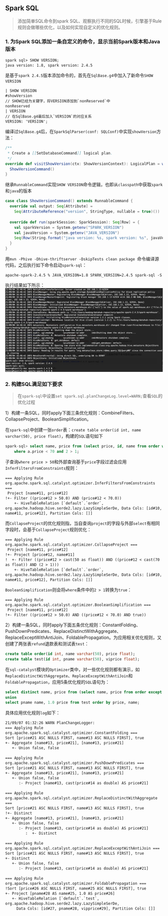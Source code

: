 ## Spark SQL
> 添加简单SQL命令到spark SQL、观察执行不同的SQL时候，引擎基于Rule规则会做哪些优化，以及如何实现自定义的优化规则。

### 1. 为Spark SQL添加一条自定义的命令，显示当前Spark版本和Java版本
```shell
spark sql> SHOW VERSION;
java version: 1.8, spark version: 2.4.5
```

是基于`spark 2.4.5`版本添加命令的，首先在`SqlBase.g4`中加入了新命令`SHOW VERSION`

```antlr
| SHOW VERSION                                                     #showVersion
// SHOW已经为关键字，将VERSION添加到`nonReserved`中
nonReserved
| VERSION
// 在SqlBase.g4最后加入`VERSION`的对应关系
VERSION: 'VERSION';
```

编译过`SqlBase.g4`后，在`SparkSqlParser(conf: SQLConf)`中实现`showVersion`方法：

```scala
/**
 * Create a [[SetDatabaseCommand]] logical plan.
 */
override def visitShowVersion(ctx: ShowVersionContext): LogicalPlan = withOrigin(ctx) {
  ShowVersionCommand()
}
```

继承`RunnableCommand`实现`SHOW VERSION`命令逻辑，也即从`classpath`中获取`spark`和`java`的版本

```scala
case class ShowVersionCommand() extends RunnableCommand {
  override val output: Seq[Attribute] =
    Seq(AttributeReference("version", StringType, nullable = true)())

  override def run(sparkSession: SparkSession): Seq[Row] = {
    val sparkVersion = System.getenv("SPARK_VERSION")
    val javaVersion = System.getenv("JAVA_VERSION")
    Seq(Row(String.format("java version: %s, spark version: %s", javaVersion, sparkVersion)))
  }
}
```

用`mvn -Phive -Dhive-thriftserver -DskipTests clean package `命令编译源代码，之后执行如下命令启动`spark-sql`：

```shell
apache-spark-2.4.5 % JAVA_VERSION=1.8 SPARK_VERSION=2.4.5 spark-sql -S
```

执行结果如下所示：
<img src="resources/spark_sql_show_version.jpg" width="870" alt="show version执行结果"/>

### 2. 构建SQL满足如下要求
> 在`spark-sql`中设置`set spark.sql.planChangeLog.level=WARN;`查看`SQL`的优化过程

1）构建一条SQL，同时apply下面三条优化规则：CombineFilters、CollapseProject、BooleanSimplification。

在`spark-sql`中创建一张`order`表：`create table order(id int, name varchar(50), price float)`，构建的`SQL`语句如下

```sql
spark-sql> select name, price from (select price, id, name from order where price > 50) a 
	where a.price < 70 and 2 > 1;
```

子查询`where price > 50`和外部查询基于`price`字段过滤会应用`InferFiltersFromConstraints`规则：

```shell
=== Applying Rule org.apache.spark.sql.catalyst.optimizer.InferFiltersFromConstraints ===
 Project [name#11, price#12]                                                                                
!+- Filter ((price#12 > 50.0) AND (price#12 < 70.0))                                                                                                        
    +- HiveTableRelation [`default`.`order`, org.apache.hadoop.hive.serde2.lazy.LazySimpleSerDe, Data Cols: [id#10, name#11, price#12], Partition Cols: []]
```

而`CollapseProject`的优化规则指，当自查询`project`的字段与外部`select`有相同字段时，会基于`CollapseProject`规则优化：

```shell
=== Applying Rule org.apache.spark.sql.catalyst.optimizer.CollapseProject ===
 Project [name#11, price#12]                                                                
!+- Project [price#12, name#11]                                                                                                                                  
!  +- Filter ((price#12 > cast(50 as float)) AND ((price#12 < cast(70 as float)) AND (2 > 1)))
    +- HiveTableRelation [`default`.`order`, org.apache.hadoop.hive.serde2.lazy.LazySimpleSerDe, Data Cols: [id#10, name#11, price#12], Partition Cols: []]
```

`BooleanSimplification`则会将`where`条件中的`2 > 1`转换为`true`：

```shell
=== Applying Rule org.apache.spark.sql.catalyst.optimizer.BooleanSimplification ===
 Project [name#11, price#12]                                                                       
!+- Filter ((price#12 > 50.0) AND ((price#12 < 70.0) AND true))
```

2）构建一条SQL，同时apply下面五条优化规则：ConstantFolding、PushDownPredicates、ReplaceDistinctWithAggregate、ReplaceExceptWithAntiJoin、FoldablePropagation。为应用相关优化规则，又创建了两张表`refund`退款表和测试表`test`：

```sql
create table order(id int, name varchar(50), price float);
create table test(id int, pname varchar(50), viprice float);
```

在`sql-catalyst`模块的`Optimizer`类中，对一些优化规则都有演示，如`ReplaceDistinctWithAggregate`、`ReplaceExceptWithAntiJoin`和`FoldablePropagation`，应用5条优化规的`SQL`语句为：

```sql
select distinct name, price from (select name, price from order except select name, price from refund where price > 30) where price < 50
union
select pname name, 1.0 price from test order by price, name; 
```

具体应用优化规则`log`如下：

```shell
21/09/07 01:32:26 WARN PlanChangeLogger: 
=== Applying Rule org.apache.spark.sql.catalyst.optimizer.ConstantFolding ===
Sort [price#21 ASC NULLS FIRST, name#13 ASC NULLS FIRST], true
+- Aggregate [name#13, price#21], [name#13, price#21]                                                                                                            
   +- Union false, false       

=== Applying Rule org.apache.spark.sql.catalyst.optimizer.PushDownPredicates === 
Sort [price#21 ASC NULLS FIRST, name#13 ASC NULLS FIRST], true  
+- Aggregate [name#13, price#21], [name#13, price#21]
   +- Union false, false                                                                                                                                 
      :- Project [name#13, cast(price#14 as double) AS price#21]     

=== Applying Rule org.apache.spark.sql.catalyst.optimizer.ReplaceDistinctWithAggregate ===    
Sort [price#21 ASC NULLS FIRST, name#13 ASC NULLS FIRST], true
!+- Distinct         
+- Aggregate [name#13, price#21], [name#13, price#21]
   +- Union false, false                                     
      :- Project [name#13, cast(price#14 as double) AS price#21]        
         :  +- Distinct                             

=== Applying Rule org.apache.spark.sql.catalyst.optimizer.ReplaceExceptWithAntiJoin ===  
Sort [price#21 ASC NULLS FIRST, name#13 ASC NULLS FIRST], true  
+- Distinct
   +- Union false, false   
      :- Project [name#13, cast(price#14 as double) AS price#21]                                                                                                                 

=== Applying Rule org.apache.spark.sql.catalyst.optimizer.FoldablePropagation ===
!Sort [price#26 ASC NULLS FIRST, name#25 ASC NULLS FIRST], true  
+- Project [pname#28 AS name#25, 1.0 AS price#26]  
   +- HiveTableRelation [`default`.`test`, org.apache.hadoop.hive.serde2.lazy.LazySimpleSerDe, 
     Data Cols: [id#27, pname#28, vipprice#29], Partition Cols: []]
```

